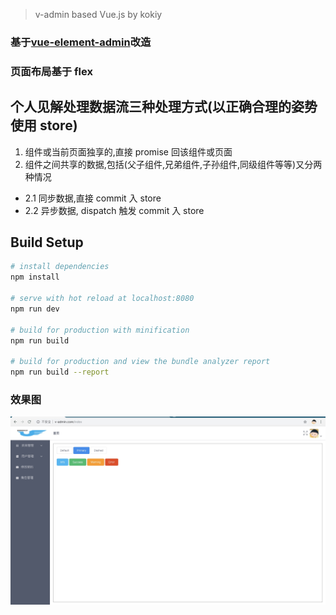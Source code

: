 > v-admin based Vue.js by kokiy

### 基于[vue-element-admin](https://github.com/PanJiaChen/vue-element-admin)改造

### 页面布局基于 flex

## 个人见解处理数据流三种处理方式(以正确合理的姿势使用 store)

1. 组件或当前页面独享的,直接 promise 回该组件或页面
2. 组件之间共享的数据,包括(父子组件,兄弟组件,子孙组件,同级组件等等)又分两种情况

- 2.1 同步数据,直接 commit 入 store
- 2.2 异步数据, dispatch 触发 commit 入 store

## Build Setup

```bash
# install dependencies
npm install

# serve with hot reload at localhost:8080
npm run dev

# build for production with minification
npm run build

# build for production and view the bundle analyzer report
npm run build --report
```

### 效果图

![效果图](./demo.jpg)
